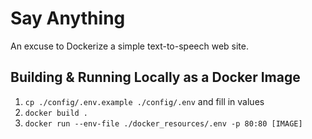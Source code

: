 # Say Anything

An excuse to Dockerize a simple text-to-speech web site.

## Building & Running Locally as a Docker Image

1.  `cp ./config/.env.example ./config/.env` and fill in values
1.  `docker build .`
1.  `docker run --env-file ./docker_resources/.env -p 80:80 [IMAGE]`
